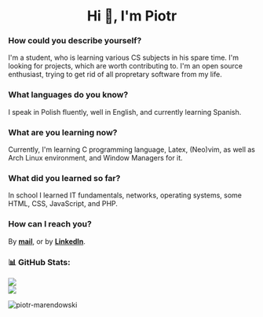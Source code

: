 <h1 align="center">Hi 👋, I'm Piotr</h1>

### How could you describe yourself?
I'm a student, who is learning various CS subjects in his spare time. I'm looking for projects, which are worth contributing to. I'm an open source enthusiast, trying to get rid of all propretary software from my life.

### What languages do you know?
I speak in Polish fluently, well in English, and currently learning Spanish.

### What are you learning now?
Currently, I'm learning C programming language, Latex, (Neo)vim, as well as Arch Linux environment, and Window Managers for it.

### What did you learned so far?
In school I learned IT fundamentals, networks, operating systems, some HTML, CSS, JavaScript, and PHP.

### How can I reach you?
By **[mail](mailto:piotr-marendowski@tutanota.com)**, or by **[LinkedIn](https://www.linkedin.com/in/piotr-marendowski-350728262)**.

### 📊 GitHub Stats:
<!-- ![](https://github-readme-stats.vercel.app/api?username=piotr-marendowski&theme=dracula&hide_border=true&include_all_commits=false&count_private=true)<br/> -->
![](https://github-readme-streak-stats.herokuapp.com/?user=piotr-marendowski&theme=dracula&hide_border=true)<br/>
![](https://github-readme-stats.vercel.app/api/top-langs/?username=piotr-marendowski&theme=dracula&hide_border=true&include_all_commits=false&count_private=true&layout=compact)

<p align="left"> <img src="https://komarev.com/ghpvc/?username=piotr-marendowski&label=Profile%20views&color=e66100&style=flat-square" alt="piotr-marendowski" /> </p>
